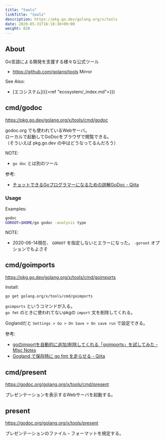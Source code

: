 ```yaml
---
title: "tools"
linkTitle: "tools"
description: https://pkg.go.dev/golang.org/x/tools
date: 2020-05-31T16:18:38+09:00
weight: 820
---
```


## About

Go言語による開発を支援する様々な公式ツール

- https://github.com/golang/tools Mirror

See Also:

- [エコシステム]({{<ref "ecosystem/_index.md">}})

## cmd/godoc

https://pkg.go.dev/golang.org/x/tools/cmd/godoc

godoc.org でも使われているWebサーバ。  
ローカルで起動してGoDocをブラウザで閲覧できる。  
（そういえば pkg.go.dev の中はどうなってるんだろう）

NOTE:

- `go doc` とは別のツール

参考:

- [チョットできるGoプログラマーになるための詳解GoDoc - Qiita](https://qiita.com/shibukawa/items/8c70fdd1972fad76a5ce)

### Usage

Examples:

```sh
godoc
GOROOT=$HOME/go godoc -analysis type
```

NOTE:

- 2020-06-14現在、 `GOROOT` を指定しないとエラーになった。 `-goroot` オプションでもよさそ

## cmd/goimports

https://pkg.go.dev/golang.org/x/tools/cmd/goimports

Install:

```bash
go get golang.org/x/tools/cmd/goimports
```

`goimports` というコマンドが入る。  
`go fmt` のときに使われてないpkgの `import` 文を削除してくれる。

Goglandだと `Settings > Go > On Save > On save run` で設定できる。

参考:

- [goのimportを自動的に追加/削除してくれる「goimports」を試してみた - Misc Notes](http://y0m0r.hateblo.jp/entry/20140112/1389501259 "goのimportを自動的に追加/削除してくれる「goimports」を試してみた - Misc Notes")
- [Gogland で保存時に go fmt を走らせる - Qiita](http://qiita.com/kuro_milk/items/6adbf544dcb333d0f472 "Gogland で保存時に go fmt を走らせる - Qiita")

## cmd/present

https://godoc.org/golang.org/x/tools/cmd/present

プレゼンテーションを表示するWebサーバを起動する。

## present

https://godoc.org/golang.org/x/tools/present

プレゼンテーションのファイル・フォーマットを規定する。
